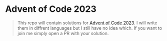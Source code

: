 # Advent of Code 2023

>This repo will contain solutions for [ Advent of Code 2023](https://adventofcode.com/). I will write them in diffrent languages but I still have no idea which. If you want to join me simply open a PR with your solution.
